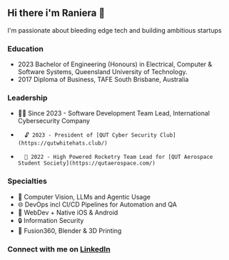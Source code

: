 ## Hi there i'm Raniera 👋
I'm passionate about bleeding edge tech and building ambitious startups
  
### Education 
- 2023 Bachelor of Engineering (Honours) in Electrical, Computer & Software Systems, Queensland University of Technology.
- 2017 Diploma of Business, TAFE South Brisbane, Australia
  
### Leadership
- 👷‍♂️ Since 2023 - Software Development Team Lead, International Cybersecurity Company
-       🔓 2023 - President of [QUT Cyber Security Club](https://qutwhitehats.club/)   
-       🚀 2022 - High Powered Rocketry Team Lead for [QUT Aerospace Student Society](https://qutaerospace.com/)   
  
### Specialties  
- 🤖 Computer Vision, LLMs and Agentic Usage
- 🌐 DevOps incl CI/CD Pipelines for Automation and QA
- 💾 WebDev + Native iOS & Android  
- 🔒 Information Security  
- 🎨 Fusion360, Blender & 3D Printing  
  
### Connect with me on [LinkedIn](https://www.linkedin.com/in/rtemoni/)
